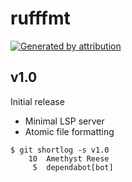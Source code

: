 rufffmt
=======

[![Generated by attribution][attribution-badge]][attribution-url]


v1.0
----

Initial release

- Minimal LSP server
- Atomic file formatting

```text
$ git shortlog -s v1.0
    10	Amethyst Reese
     5	dependabot[bot]
```

[attribution-badge]:
    https://img.shields.io/badge/generated%20by-attribution-informational
[attribution-url]: https://attribution.omnilib.dev
